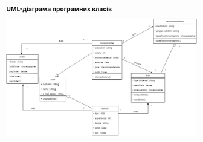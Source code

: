 ### UML-діаграма програмних класів

![](https://github.com/oleksandrblazhko/ai203-veselkova/blob/laboratory-work-6/2-SoftwareDesign/2.5-UMLProgramClasses/2.5-UMLProgramClasses%20(1).jpg)
